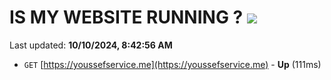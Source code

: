 # IS MY WEBSITE RUNNING ? [![](https://img.shields.io/static/v1?label=Sponsor&message=%E2%9D%A4&logo=GitHub&color=%23fe8e86)](https://github.com/sponsors/Youssef-Lehmam)

Last updated: **10/10/2024, 8:42:56 AM**

- `GET` [https://youssefservice.me](https://youssefservice.me) - **Up** (111ms)
